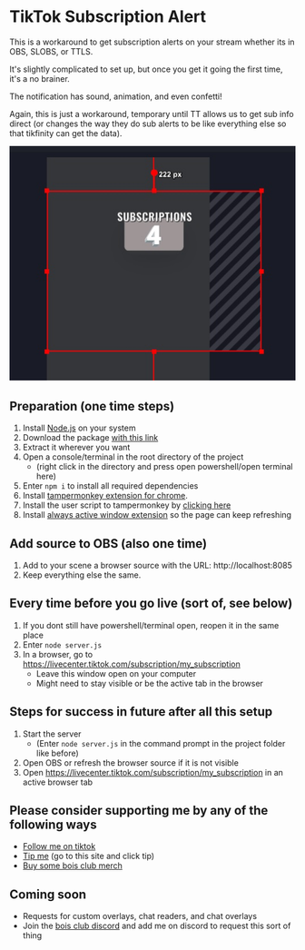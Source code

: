 
# TikTok Subscription Alert

This is a workaround to get subscription alerts on your stream whether its in OBS, SLOBS, or TTLS.

It's slightly complicated to set up, but once you get it going the first time, it's a no brainer.

The notification has sound, animation, and even confetti!

Again, this is just a workaround, temporary until TT allows us to get sub info direct (or changes the way they do sub alerts to be like everything else so that tikfinity can get the data).

![App Screenshot](https://github.com/bryanthaboi/tiktok-subscription-notification/raw/main/screenshot.jpg)
## Preparation (one time steps)
1. Install [Node.js](https://nodejs.org/) on your system
2. Download the package [with this link](https://github.com/bryanthaboi/tiktok-subscription-notification/archive/refs/heads/main.zip)
3. Extract it wherever you want
4. Open a console/terminal in the root directory of the project
    - (right click in the directory and press open powershell/open terminal here)
5. Enter `npm i` to install all required dependencies
6. Install [tampermonkey extension for chrome](https://chrome.google.com/webstore/detail/tampermonkey/dhdgffkkebhmkfjojejmpbldmpobfkfo?hl=en).
7. Install the user script to tampermonkey by [clicking here](https://github.com/bryanthaboi/tiktok-subscription-notification/raw/main/Subscription%20Socket.user.js)
8. Install [always active window extension](https://chrome.google.com/webstore/detail/always-active-window-alwa/ehllkhjndgnlokhomdlhgbineffifcbj/related?hl=en) so the page can keep refreshing

## Add source to OBS (also one time)
1. Add to your scene a browser source with the URL: http://localhost:8085
2. Keep everything else the same.

## Every time before you go live (sort of, see below)
1. If you dont still have powershell/terminal open, reopen it in the same place 
2. Enter `node server.js`
3. In a browser, go to https://livecenter.tiktok.com/subscription/my_subscription
    - Leave this window open on your computer
    - Might need to stay visible or be the active tab in the browser

## Steps for success in future after all this setup
1. Start the server 
    - (Enter `node server.js` in the command prompt in the project folder like before)
2. Open OBS or refresh the browser source if it is not visible
3. Open https://livecenter.tiktok.com/subscription/my_subscription in an active browser tab

## Please consider supporting me by any of the following ways
- [Follow me on tiktok](https://tiktok.com/@bryanthaboi)
- [Tip me](https://bryanthaboi.com) (go to this site and click tip)
- [Buy some bois club merch](https://streamlabs.com/bryanthaboi/merch)

## Coming soon
- Requests for custom overlays, chat readers, and chat overlays
- Join the [bois club discord](https://bois.icu) and add me on discord to request this sort of thing